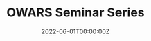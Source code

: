---
# Documentation: https://sourcethemes.com/academic/docs/managing-content/

title: "OWARS Seminar Series"
summary: "One World Actuarial Research Seminar Series, with online seminars held on Wednesdays fortnightly."
date: "2022-06-01T00:00:00Z" 
# date as to be earlier than today's date for the page to show; default is to set to package's last update date

# Optional external URL for project (replaces project detail page).
external_link: "https://owars.info/"

# Featured image
# To use, add an image named `featured.jpg/png` to your page's folder.
# Focal points: Smart, Center, TopLeft, Top, TopRight, Left, Right, BottomLeft, Bottom, BottomRight.
# image:
#   caption: ""
#   focal_point: ""
#   preview_only: false

# Custom links (optional).
#   Uncomment and edit lines below to show custom links.
# links:
# - name: Follow
#   url: https://twitter.com
#   icon_pack: fab
#   icon: twitter

# url_code: ""
# url_pdf: ""
# url_slides: ""
# url_video: ""

# Slides (optional).
#   Associate this project with Markdown slides.
#   Simply enter your slide deck's filename without extension.
#   E.g. `slides = "example-slides"` references `content/slides/example-slides.md`.
#   Otherwise, set `slides = ""`.
# slides: ""
---